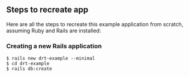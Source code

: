 ## Steps to recreate app

Here are all the steps to recreate this example application from scratch, assuming Ruby and Rails are installed:

### Creating a new Rails application

``` console
$ rails new drt-example --minimal
$ cd drt-example
$ rails db:create
```
